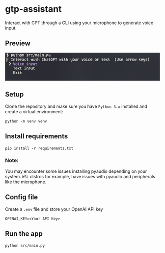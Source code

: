 # gtp-assistant
Interact with GPT through a CLI using your microphone to generate voice input.

## Preview
<img src="images/cli_example.png" alt="CLI example">

## Setup

Clone the repository and make sure you have `Python 3.x` installed and create a virtual environment:

```shell
python -m venv venv
```

## Install requirements
```shell
pip install -r requirements.txt
```
### Note:
You may encounter some issues installing pyaudio depending on your system. `WSL` distros for example, 
have issues with pyaudio and peripherals like the microphone.

## Config file
Create a `.env` file and store your OpenAI API key
```shell
OPENAI_KEY=<Your API Key>
```

## Run the app
```shell
python src/main.py
```
